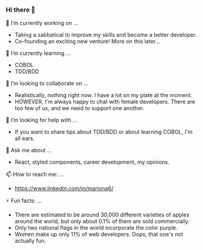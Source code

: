 ### Hi there 👋

<!--
**Marjona6/Marjona6** is a ✨ _special_ ✨ repository because its `README.md` (this file) appears on your GitHub profile.

Here are some ideas to get you started:
-->

🔭 I’m currently working on ...
* Taking a sabbatical to improve my skills and become a better developer.
* Co-founding an exciting new venture! More on this later...

🌱 I’m currently learning ...
* COBOL
* TDD/BDD

👯 I’m looking to collaborate on ...
* Realistically, nothing right now. I have a lot on my plate at the moment.
* HOWEVER, I'm always happy to chat with female developers. There are too few of us, and we need to support one another.

🤔 I’m looking for help with ...
* If you want to share tips about TDD/BDD or about learning COBOL, I'm all ears.

💬 Ask me about ...
* React, styled components, career development, my opinions.

📫 How to reach me: ...
* https://www.linkedin.com/in/marjona6/

⚡ Fun facts: ...
* There are estimated to be around 30,000 different varieties of apples around the world, but only about 0.1% of them are sold commercially.
* Only two national flags in the world incorporate the color purple.
* Women make up only 11% of web developers. Oops, that one's not actually fun.
